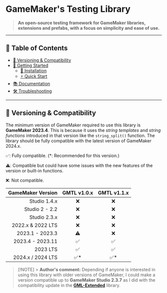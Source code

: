 # GameMaker's Testing Library

> **An open-source testing framework for GameMaker libraries, extensions and prefabs, with a focus on simplicity and ease of use.**

---

## 📖 Table of Contents

- [🔧 Versioning & Compatibility](#-versioning--compatibility)
- [🚀 Getting Started](./Getting-Started)
  - [🌱 Installation](./Getting-Started#-Installation)
  - [⚡ Quick Start](./Getting-Started#-Quick-Start)
- [📚 Documentation](./Documentation)
- [🛠️ Troubleshooting](./Troubleshooting)

---

## 🔧 Versioning & Compatibility

The minimum version of GameMaker required to use this library is **GameMaker 2023.4**. This is because it uses the _string templates_ and _string functions_ introduced in that version like the `string_split()` function. The library should be fully compatible with the latest version of GameMaker 2024.x.

✅: Fully compatible. (\*: Recommended for this version.)

⚠️: Compatible but could have some issues with the new features of the version or built-in functions.

❌: Not compatible.

| GameMaker Version | GMTL v1.0.x | GMTL v1.1.x |
| ----------------: | :---------: | :---------: |
|      Studio 1.4.x |     ❌      |     ❌      |
|    Studio 2 - 2.2 |     ❌      |     ❌      |
|      Studio 2.3.x |     ❌      |     ❌      |
| 2022.x & 2022 LTS |     ❌      |     ❌      |
|   2023.1 - 2023.3 |     ⚠️      |     ❌      |
|  2023.4 - 2023.11 |     ✅      |     ✅      |
|          2023 LTS |     ✅      |     ✅      |
| 2024.x / 2024 LTS |    ✅\*     |    ✅\*     |

> [!NOTE] > **Author's comment:** Depending if anyone is interested in using this library with older versions of GameMaker, I could make a version compatible up to **GameMaker Studio 2.3.7** as I did with the compatibility update in the [**GML-Extended**](https://github.com/DAndrewBox/GML-Extended/) library.
